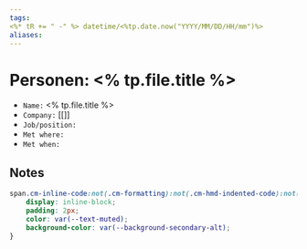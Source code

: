 ```yaml
---
tags:
<%* tR += " -" %> datetime/<%tp.date.now("YYYY/MM/DD/HH/mm")%>
aliases: 
---
```


# Personen: <% tp.file.title %>
- `Name:` <% tp.file.title %>
- `Company:` [[]]
- `Job/position:` 
- `Met where:` 
- `Met when:` 

## Notes



```css
span.cm-inline-code:not(.cm-formatting):not(.cm-hmd-indented-code):not(.obsidian-search-match-highlight) {
	display: inline-block;
	padding: 2px;
	color: var(--text-muted);
	background-color: var(--background-secondary-alt);
}
```